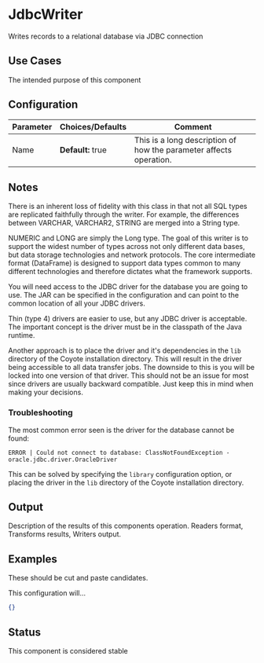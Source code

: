 # JdbcWriter

Writes records to a relational database via JDBC connection

## Use Cases

The intended purpose of this component

## Configuration

| Parameter | Choices/Defaults  | Comment                                                      |
| --------- | ----------------- | ------------------------------------------------------------ |
| Name      | **Default:** true | This is a long description of how the parameter affects operation. |

## Notes

There is an inherent loss of fidelity with this class in that not all SQL types are replicated faithfully through the writer. For example, the differences between VARCHAR, VARCHAR2, STRING are merged into a String type.

NUMERIC and LONG are simply the Long type. The goal of this writer is to support the widest number of types across not only different data bases, but data storage technologies and network protocols. The core intermediate format (DataFrame) is designed to support data types common to many different technologies and therefore dictates what the framework supports.

You will need access to the JDBC driver for the database you are going to use. The JAR can be specified in the configuration and can point to the common location of all your JDBC drivers.

Thin (type 4) drivers are easier to use, but any JDBC driver is acceptable. The important concept is the driver must be in the classpath of the Java runtime. 

Another approach is to place the driver and it's dependencies in the `lib` directory of the Coyote installation directory. This will result in the driver being accessible to all data transfer jobs. The downside to this is you will be locked into one version of that driver. This should not be an issue for most since drivers are usually backward compatible. Just keep this in mind when making your decisions.

### Troubleshooting

The most common error seen is the driver for the database cannot be found:

```
ERROR | Could not connect to database: ClassNotFoundException - oracle.jdbc.driver.OracleDriver
```

This can be solved by specifying the `library` configuration option, or placing the driver in the `lib` directory of the Coyote installation directory.



## Output

Description of the results of this components operation. Readers format, Transforms results, Writers output.

## Examples

These should be cut and paste candidates. 

This configuration will...

```json
{}
```

## Status

This component is considered stable

